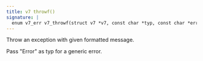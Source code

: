 ```yaml
---
title: v7 throwf()
signature: |
  enum v7_err v7_throwf(struct v7 *v7, const char *typ, const char *err_fmt, ...);
---
```


Throw an exception with given formatted message.

Pass "Error" as typ for a generic error. 

